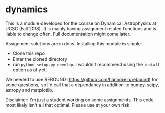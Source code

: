 # dynamics
This is a module developed for the course on Dynamical Astrophysics at UCSC (Fall 2018).
It is mainly having assignment related functions and is liable to change often. Full documentation
might come later.

Assignment solutions are in docs. Installing this module is simple:
* Clone this repo
* Enter the cloned directory
* run `python setup.py develop`. I wouldn't recommend using the `install` option as of yet.

We needed to use REBOUND (https://github.com/hannorein/rebound) for some questions, so
I'd call that a dependancy in addition to numpy, scipy, astropy and matplotlib. 

Disclaimer: I'm just a student working on some assignments. This code most likely isn't
all that optimal. Please use at your own risk.
